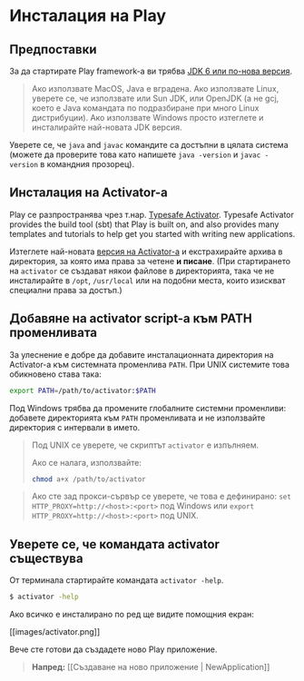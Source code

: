 <!--- Copyright (C) 2009-2013 Typesafe Inc. <http://www.typesafe.com> -->
# Инсталация на Play

## Предпоставки

За да стартирате Play framework-а ви трябва [JDK 6 или по-нова версия](http://www.oracle.com/technetwork/java/javase/downloads/index.html). 

> Ако използвате MacOS, Java е вградена. Ако използвате Linux, уверете се, че използвате или Sun JDK, или OpenJDK (а не gcj, което е Java командата по подразбиране при много Linux дистрибуции). Ако използвате Windows просто изтеглете и инсталирайте най-новата JDK версия.

Уверете се, че `java` and `javac` командите са достъпни в цялата система (можете да проверите това като напишете `java -version` и `javac -version` в командния прозорец). 

## Инсталация на Activator-а

Play се разпространява чрез т.нар. [Typesafe Activator](http://typesafe.com/activator). Typesafe Activator provides the build tool (sbt) that Play is built on, and also provides many templates and tutorials to help get you started with writing new applications.

Изтеглете най-новата [версия на Activator-а](https://typesafe.com/platform/getstarted) и екстрахирайте архива в директория, за която има права за четене **и писане**. (При стартирането на `activator` се създават някои файлове в директорията, така че не инсталирайте в `/opt`, `/usr/local` или на подобни места, които изискват специални права за достъп.)

## Добавяне на activator script-а към PATH променливата

За улеснение е добре да добавите инсталационната директория на Activator-а към системната променлива `PATH`. При UNIX системите това обикновено става така:

```bash
export PATH=/path/to/activator:$PATH
```

Под Windows трябва да промените глобалните системни променливи: добавете директорията към `PATH` променливата и не използвайте директория с интервали в името.

> Под UNIX се уверете, че скриптът `activator` е изпълняем.
> 
> Ако се налага, използвайте:
> ```bash
> chmod a+x /path/to/activator
> ```

> Ако сте зад прокси-сървър се уверете, че това е дефинирано: `set HTTP_PROXY=http://<host>:<port>` под Windows или `export  HTTP_PROXY=http://<host>:<port>` под UNIX.

## Уверете се, че командата activator съществува

От терминала стартирайте командата `activator -help`. 

```bash
$ activator -help
```

Ако всичко е инсталирано по ред ще видите помощния екран:

[[images/activator.png]]

Вече сте готови да създадете ново Play приложение.

> **Напред:** [[Създаване на ново приложение | NewApplication]]
